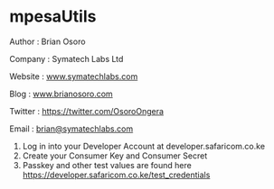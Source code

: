 # mpesaUtils

Author   : Brian Osoro

Company  : Symatech Labs Ltd

Website  : www.symatechlabs.com

Blog     : www.brianosoro.com

Twitter  : https://twitter.com/OsoroOngera

Email    : brian@symatechlabs.com


1. Log in into your Developer Account at developer.safaricom.co.ke
2. Create your Consumer Key and Consumer Secret
3. Passkey and other test values are found here https://developer.safaricom.co.ke/test_credentials 


